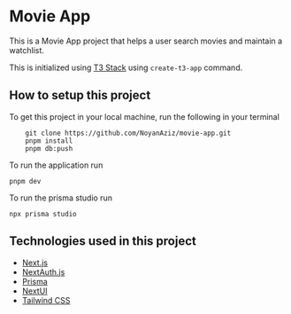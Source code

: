 # Movie App

This is a Movie App project that helps a user search movies and maintain a watchlist.

This is initialized using [T3 Stack](https://create.t3.gg/) using `create-t3-app` command.

## How to setup this project

To get this project in your local machine, run the following in your terminal

```
    git clone https://github.com/NoyanAziz/movie-app.git
    pnpm install
    pnpm db:push
```

To run the application run

`pnpm dev`

To run the prisma studio run

`npx prisma studio`

## Technologies used in this project

- [Next.js](https://nextjs.org)
- [NextAuth.js](https://next-auth.js.org)
- [Prisma](https://prisma.io)
- [NextUI](https://nextui.org)
- [Tailwind CSS](https://tailwindcss.com)
